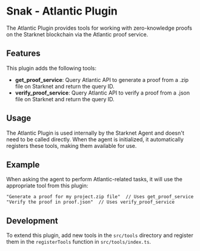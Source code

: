 # Snak - Atlantic Plugin

The Atlantic Plugin provides tools for working with zero-knowledge proofs on the Starknet blockchain via the Atlantic proof service.

## Features

This plugin adds the following tools:

- **get_proof_service**: Query Atlantic API to generate a proof from a .zip file on Starknet and return the query ID.
- **verify_proof_service**: Query Atlantic API to verify a proof from a .json file on Starknet and return the query ID.

## Usage

The Atlantic Plugin is used internally by the Starknet Agent and doesn't need to be called directly. When the agent is initialized, it automatically registers these tools, making them available for use.

## Example

When asking the agent to perform Atlantic-related tasks, it will use the appropriate tool from this plugin:

```
"Generate a proof for my project.zip file"  // Uses get_proof_service
"Verify the proof in proof.json"  // Uses verify_proof_service
```

## Development

To extend this plugin, add new tools in the `src/tools` directory and register them in the `registerTools` function in `src/tools/index.ts`.
